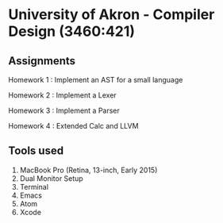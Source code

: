# University of Akron - Compiler Design (3460:421)

## Assignments

Homework 1 : Implement an AST for a small language

Homework 2 : Implement a Lexer

Homework 3 : Implement a Parser

Homework 4 : Extended Calc and LLVM

## Tools used
 
1. MacBook Pro (Retina, 13-inch, Early 2015)
2. Dual Monitor Setup
3. Terminal
4. Emacs
5. Atom
6. Xcode
